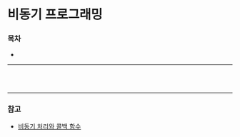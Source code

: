 # 비동기 프로그래밍

### 목차

- 

***

<br>

<br>

***
### 참고 
- [비동기 처리와 콜백 함수](https://joshua1988.github.io/web-development/javascript/javascript-asynchronous-operation/)